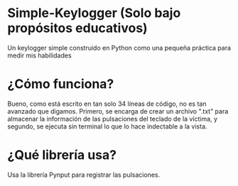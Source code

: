 # Simple-Keylogger (Solo bajo propósitos educativos)
Un keylogger simple construido en Python como una pequeña práctica para medir mis habilidades

# ¿Cómo funciona?
Bueno, como está escrito en tan solo 34 líneas de código, no es tan avanzado que digamos.
Primero, se encarga de crear un archivo ".txt" para almacenar la información de las pulsaciones del teclado de la víctima, y segundo, se ejecuta sin terminal lo que lo hace indectable a la vista.

# ¿Qué librería usa?
Usa la librería Pynput para registrar las pulsaciones.
